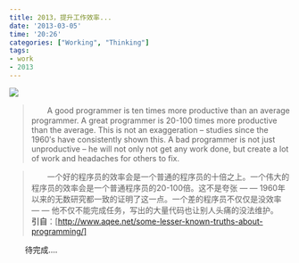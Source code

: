 ```yaml
---
title: 2013，提升工作效率...
date: '2013-03-05'
time: '20:26'
categories: ["Working", "Thinking"]
tags: 
- work
- 2013
---
```

<img src="{{urls.media}}/img/life-raise-work-efficiency/title.jpg"/>

>　　A good programmer is ten times more productive than an average programmer. A great programmer is 20-100 times more productive than the average. This is not an exaggeration – studies since the 1960′s have consistently shown this. A bad programmer is not just unproductive – he will not only not get any work done, but create a lot of work and headaches for others to fix.  

>　　一个好的程序员的效率会是一个普通的程序员的十倍之上。一个伟大的程序员的效率会是一个普通程序员的20-100倍。这不是夸张 — — 1960年以来的无数研究都一致的证明了这一点。一个差的程序员不仅仅是没效率 — — 他不仅不能完成任务，写出的大量代码也让别人头痛的没法维护。  
>**引自**：[http://www.aqee.net/some-lesser-known-truths-about-programming/]  

　　待完成....